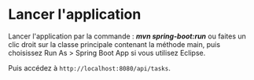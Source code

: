 # Lancer l'application

Lancer l'application par la commande : _**mvn spring-boot:run**_ ou faites un clic droit sur la classe principale contenant la méthode main, puis choisissez Run As > Spring Boot App si vous utilisez Eclipse.

Puis accédez à `http://localhost:8080/api/tasks`.
